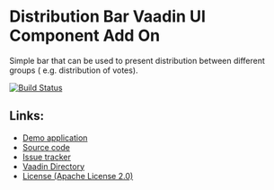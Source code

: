 Distribution Bar Vaadin UI Component Add On
===========================================

Simple bar that can be used to present distribution between different groups (
e.g. distribution of votes).

[![Build Status](http://siika.fi:8888/jenkins/job/Distribution%20Bar%20(Vaadin)/badge/icon)](http://siika.fi:8888/jenkins/job/Distribution%20Bar%20(Vaadin)/)

Links:
------
  * [Demo application](http://siika.fi:8080/DistributionBarDemo)
  * [Source code](https://github.com/alump/VaadinDistributionBar)
  * [Issue tracker](https://github.com/alump/VaadinDistributionBar/issues)
  * [Vaadin Directory](https://vaadin.com/directory#addon/distributionbar)
  * [License (Apache License 2.0)](http://www.apache.org/licenses/LICENSE-2.0.html)